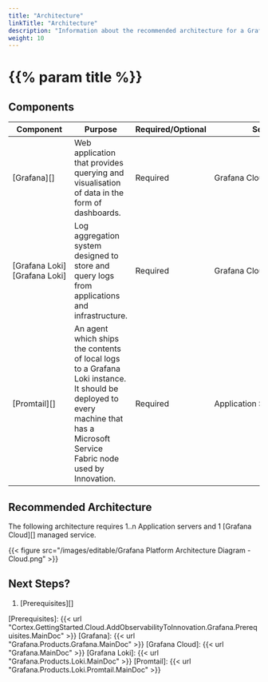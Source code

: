 ```yaml
---
title: "Architecture"
linkTitle: "Architecture"
description: "Information about the recommended architecture for a Grafana Cloud installation."
weight: 10
---
```


# {{% param title %}}

## Components

| Component | Purpose | Required/Optional |Server Role |
|-----------|---------|----------|------------|
| [Grafana][] | Web application that provides querying and visualisation of data in the form of dashboards. | Required | Grafana&nbsp;Cloud&nbsp;managed&nbsp;service |
| [Grafana&nbsp;Loki][Grafana Loki] | Log aggregation system designed to store and query logs from applications and infrastructure. | Required | Grafana&nbsp;Cloud&nbsp;managed&nbsp;service |
| [Promtail][] | An agent which ships the contents of local logs to a Grafana Loki instance. It should be deployed to every machine that has a Microsoft Service Fabric node used by Innovation. | Required | Application&nbsp;Server |

## Recommended Architecture

The following architecture requires 1..n Application servers and 1 [Grafana Cloud][] managed service.

{{< figure src="/images/editable/Grafana Platform Architecture Diagram - Cloud.png" >}}

## Next Steps?

1. [Prerequisites][]

[Prerequisites]: {{< url "Cortex.GettingStarted.Cloud.AddObservabilityToInnovation.Grafana.Prerequisites.MainDoc" >}}
[Grafana]: {{< url "Grafana.Products.Grafana.MainDoc" >}}
[Grafana Cloud]: {{< url "Grafana.MainDoc" >}}
[Grafana Loki]: {{< url "Grafana.Products.Loki.MainDoc" >}}
[Promtail]: {{< url "Grafana.Products.Loki.Promtail.MainDoc" >}}
